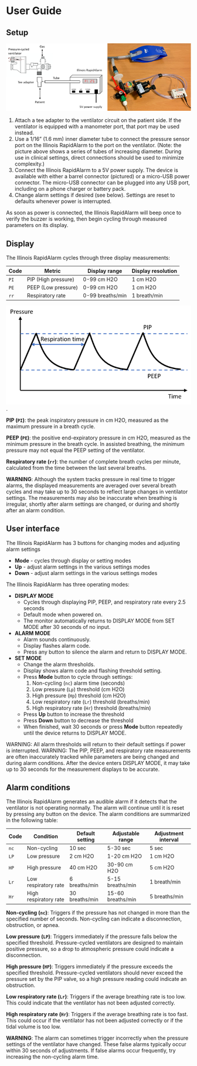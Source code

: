 # User Guide

## Setup

![Setup diagram](pictures/system_diagram_photo.png)

1. Attach a tee adapter to the ventilator circuit on the patient side. If the ventilator is equipped with a manometer port, that port may be used instead.
2. Use a 1/16” (1.6 mm) inner diameter tube to connect the pressure sensor port on the Illinois RapidAlarm to the port on the ventilator. (Note: the picture above shows a series of tubes of increasing diameter. During use in clinical settings, direct connections should be used to minimize complexity.)
3. Connect the Illinois RapidAlarm to a 5V power supply. The device is available with either a barrel connector (pictured) or a micro-USB power connector. The micro-USB connector can be plugged into any USB port, including on a phone charger or battery pack.
4. Change alarm settings if desired (see below). Settings are reset to defaults whenever power is interrupted.

As soon as power is connected, the Illinois RapidAlarm will beep once to verify the buzzer is working, then begin cycling through measured parameters on its display.

## Display

The Illinois RapidAlarm cycles through three display measurements:

| Code | Metric | Display range | Display resolution |
| ---- | ------ | ------------- | ------------------ |
| `PI` | PIP (High pressure) | 0-99 cm H2O | 1 cm H2O |
| `PE` | PEEP (Low pressure) | 0-99 cm H2O | 1 cm H2O |
| `rr` | Respiratory rate | 0-99 breaths/min | 1 breath/min |

<!--![PIP](pictures/pi.jpg)
![PEEP](pictures/pe.jpg)
![RR](pictures/rr.jpg)-->

![Pressure cycle figure](pictures/pressure_diagram.png).

**PIP (`PI`)**: the peak inspiratory pressure in cm H2O, measured as the maximum pressure in a breath cycle.

**PEEP (`PE`)**: the positive end-expiratory pressure in cm H2O, measured as the minimum pressure in the breath cycle. In assisted breathing, the minimum pressure may not equal the PEEP setting of the ventilator.

**Respiratory rate (`rr`)**: the number of complete breath cycles per minute, calculated from the time between the last several breaths.

**WARNING**: Although the system tracks pressure in real time to trigger alarms, the displayed measurements are averaged over several breath cycles and may take up to 30 seconds to reflect large changes in ventilator settings. The measurements may also be inaccurate when breathing is irregular, shortly after alarm settings are changed, or during and shortly after an alarm condition.

## User interface

The Illinois RapidAlarm has 3 buttons for changing modes and adjusting alarm settings

- **Mode** - cycles through display or setting modes
- **Up** - adjust alarm settings in the various settings modes
- **Down** - adjust alarm settings in the various settings modes

The Illinois RapidAlarm has three operating modes:

- **DISPLAY MODE**
  - Cycles through displaying PIP, PEEP, and respiratory rate every 2.5 seconds
  - Default mode when powered on.  
  - The monitor automatically returns to DISPLAY MODE from SET MODE after 30 seconds of no input.
- **ALARM MODE**
  - Alarm sounds continuously.
  - Display flashes alarm code.
  - Press any button to silence the alarm and return to DISPLAY MODE.
- **SET MODE**
  - Change the alarm thresholds.
  - Display shows alarm code and flashing threshold setting.
  - Press **Mode** button to cycle through settings:
     1.	Non-cycling (`nc`) alarm time (seconds)
     2.	Low pressure (`Lp`) threshold (cm H2O)
     3.	High pressure (`Hp`) threshold (cm H2O) 
     4.	Low respiratory rate (`Lr`) threshold (breaths/min)
     5.	High respiratory rate (`Hr`) threshold (breaths/min)
  - Press **Up** button to increase the threshold
  - Press **Down** button to decrease the threshold
  - When finished, wait 30 seconds or press **Mode** button repeatedly until the device returns to DISPLAY MODE.
  
WARNING: All alarm thresholds will return to their default settings if power is interrupted.
WARNING: The PIP, PEEP, and respiratory rate measurements are often inaccurately tracked while parameters are being changed and during alarm conditions. After the device enters DISPLAY MODE, it may take up to 30 seconds for the measurement displays to be accurate.


## Alarm conditions

The Illinois RapidAlarm generates an audible alarm if it detects that the ventilator is not operating normally. The alarm will continue until it is reset by pressing any button on the device. The alarm conditions are summarized in the following table:

| Code | Condition |	Default setting |	Adjustable range | Adjustment interval |
| ---- | --------- | --------------- | --------------- | ---------------- |
| `nc` | Non-cycling | 10 sec | 5-30 sec | 5 sec |
| `LP` | Low pressure | 2 cm H2O | 1-20 cm H2O | 1 cm H2O |
| `HP` | High pressure | 40 cm H2O | 30-90 cm H2O | 5 cm H2O |
| `Lr` | Low respiratory rate | 6 breaths/min | 5-15 breaths/min | 1 breath/min |
| `Hr` | High respiratory rate | 30 breaths/min | 15-60 breaths/min | 5 breaths/min |

**Non-cycling (`nc`)**: Triggers if the pressure has not changed in more than the specified number of seconds. Non-cycling can indicate a disconnection, obstruction, or apnea. 

**Low pressure (`LP`)**: Triggers immediately if the pressure falls below the specified threshold. Pressure-cycled ventilators are designed to maintain positive pressure, so a drop to atmospheric pressure could indicate a disconnection.

**High pressure (`HP`)**: Triggers immediately if the pressure exceeds the specified threshold. Pressure-cycled ventilators should never exceed the pressure set by the PIP valve, so a high pressure reading could indicate an obstruction.

**Low respiratory rate (`Lr`)**: Triggers if the average breathing rate is too low. This could indicate that the ventilator has not been adjusted correctly.

**High respiratory rate (`Hr`)**: Triggers if the average breathing rate is too fast. This could occur if the ventilator has not been adjusted correctly or if the tidal volume is too low.

**WARNING**: The alarm can sometimes trigger incorrectly when the pressure settings of the ventilator have changed. These false alarms typically occur within 30 seconds of adjustments. If false alarms occur frequently, try increasing the non-cycling alarm time.
